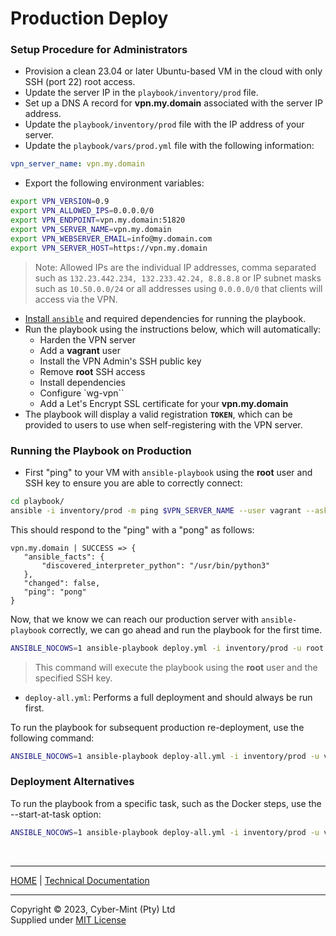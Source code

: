 # Production Deploy


### Setup Procedure for Administrators
- Provision a clean 23.04 or later Ubuntu-based VM in the cloud with only SSH (port 22) root access. 
- Update the server IP in the `playbook/inventory/prod` file.
- Set up a DNS A record for **vpn.my.domain** associated with the server IP address.
- Update the `playbook/inventory/prod` file with the IP address of your server.
- Update the `playbook/vars/prod.yml` file with the following information:
```yaml
vpn_server_name: vpn.my.domain
```

- Export the following environment variables:
```bash
export VPN_VERSION=0.9
export VPN_ALLOWED_IPS=0.0.0.0/0
export VPN_ENDPOINT=vpn.my.domain:51820
export VPN_SERVER_NAME=vpn.my.domain
export VPN_WEBSERVER_EMAIL=info@my.domain.com
export VPN_SERVER_HOST=https://vpn.my.domain
```
> Note: Allowed IPs are the individual IP addresses, comma separated such as `132.23.442.234, 132.233.42.24, 8.8.8.8` or IP subnet masks such as `10.50.0.0/24` or all addresses using `0.0.0.0/0` that clients will access via the VPN.

- [Install `ansible`](./Install%20Ansible.md) and required dependencies for running the playbook. 
- Run the playbook using the instructions below, which will automatically:
  - Harden the VPN server
  - Add a **vagrant** user
  - Install the VPN Admin's SSH public key
  - Remove **root** SSH access
  - Install dependencies
  - Configure `wg-vpn``
  - Add a Let's Encrypt SSL certificate for your **vpn.my.domain**
- The playbook will display a valid registration **`TOKEN`**, which can be provided to users to use when self-registering with the VPN server.

### Running the Playbook on Production

- First "ping" to your VM with `ansible-playbook` using the **root** user and SSH key to ensure you are able to correctly connect:

```bash
cd playbook/
ansible -i inventory/prod -m ping $VPN_SERVER_NAME --user vagrant --ask-pass
```
This should respond to the "ping" with a "pong" as follows:

 ```text
vpn.my.domain | SUCCESS => {
    "ansible_facts": {
        "discovered_interpreter_python": "/usr/bin/python3"
    },
    "changed": false,
    "ping": "pong"
}
 ```
Now, that we know we can reach our production server with `ansible-playbook` correctly, we can go ahead and run the playbook for the first time.

```bash
ANSIBLE_NOCOWS=1 ansible-playbook deploy.yml -i inventory/prod -u root --private-key ~/.ssh/id_rsa
```
> This command will execute the playbook using the **root** user and the specified SSH key.



- `deploy-all.yml`: Performs a full deployment and should always be run first.

To run the playbook for subsequent production re-deployment, use the following command:

```bash
ANSIBLE_NOCOWS=1 ansible-playbook deploy-all.yml -i inventory/prod -u vagrant
```

### Deployment Alternatives

To run the playbook from a specific task, such as the Docker steps, use the --start-at-task option:

```bash
ANSIBLE_NOCOWS=1 ansible-playbook deploy-all.yml -i inventory/prod -u vagrant --start-at-task="docker"
```
<br>

---
[HOME](../README.md) | [Technical Documentation](./README.md)

---
Copyright &copy; 2023, Cyber-Mint (Pty) Ltd<br>
Supplied under [MIT License](./LICENSE)
